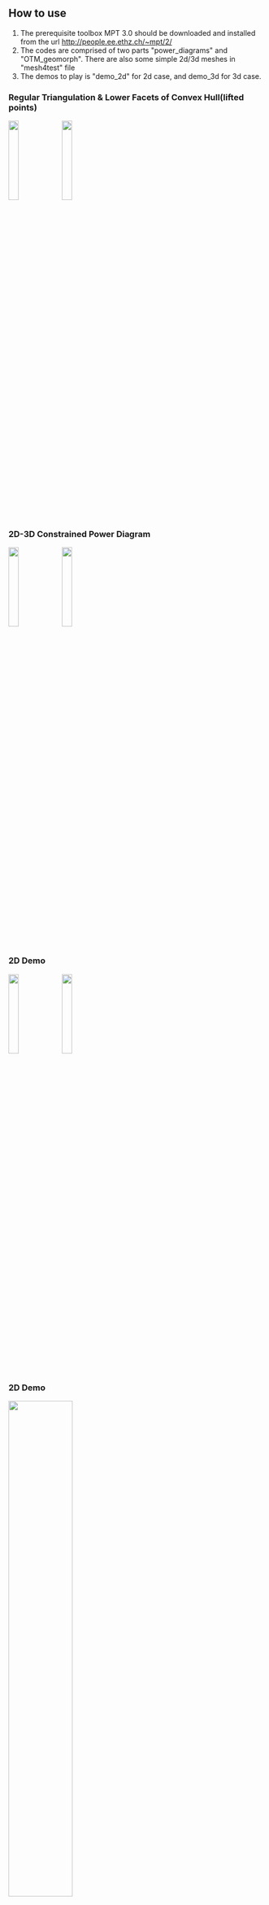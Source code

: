 ## How to use
1. The prerequisite toolbox MPT 3.0 should be downloaded and installed from the url
http://people.ee.ethz.ch/~mpt/2/
2. The codes are comprised of two parts "power_diagrams" and "OTM_geomorph". There are also some simple 2d/3d
meshes in "mesh4test" file
3. The demos to play is "demo_2d" for 2d case, and demo_3d for 3d case.

### Regular Triangulation & Lower Facets of Convex Hull(lifted points)
<img src="https://user-images.githubusercontent.com/58901415/156460242-23687434-1b12-4986-8348-192246a1f7d5.png" width="20%" height="20%" /> <img src="https://user-images.githubusercontent.com/58901415/156460246-305652a5-6f25-4653-a7f9-5a8a96b4ec0f.png" width="20%" height="20%" />

### 2D-3D Constrained Power Diagram
<img src="https://user-images.githubusercontent.com/58901415/156460012-e26daa86-ad86-4810-92d6-3e16f6d01f3c.png" width="20%" height="20%" />
<img src="https://user-images.githubusercontent.com/58901415/156460043-d728f47d-e304-4db3-b304-f92ee41e6bde.png" width="20%" height="20%" />

### 2D Demo
<img src="https://user-images.githubusercontent.com/58901415/156458603-f75aab4b-fc9c-429e-8dc1-bb611d592cca.gif" width="20%" height="20%" />
<img src="https://user-images.githubusercontent.com/58901415/156458787-dc8bc901-4624-4f1d-a93b-ec24c5ab64db.gif" width="20%" height="20%" />
<!---![newton3d_bm2_dynamic2_parallel](https://user-images.githubusercontent.com/58901415/156458512-dbce3193-2553-4700-b48c-e956a6d8854b.gif)
![newton2e_bm1_rec2ring_dynamic1](https://user-images.githubusercontent.com/58901415/156458603-f75aab4b-fc9c-429e-8dc1-bb611d592cca.gif)
![newton_2circles_500loops_bw](https://user-images.githubusercontent.com/58901415/156458787-dc8bc901-4624-4f1d-a93b-ec24c5ab64db.gif) --->

### 2D Demo
<img src="https://user-images.githubusercontent.com/58901415/156458512-dbce3193-2553-4700-b48c-e956a6d8854b.gif" width="50%" height="50%" />

